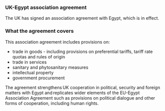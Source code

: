### UK-Egypt association agreement

The UK has signed an association agreement with Egypt, which is in effect.

### What the agreement covers

This association agreement includes provisions on:

- trade in goods - including provisions on preferential tariffs, tariff rate quotas and rules of origin
- trade in services
- sanitary and phytosanitary measures 
- intellectual property
- government procurement 

The agreement strengthens UK cooperation in political, security and foreign matters with Egypt and replicates wider elements of the EU-Egypt Association Agreement such as provisions on political dialogue and other forms of cooperation, including human rights.
